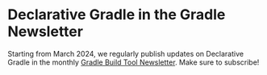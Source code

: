 # Declarative Gradle in the Gradle Newsletter

Starting from March 2024,
we regularly publish updates on Declarative Gradle
in the monthly [Gradle Build Tool Newsletter](https://newsletter.gradle.org/).
Make sure to subscribe!

<!-- TODO: add links -->

